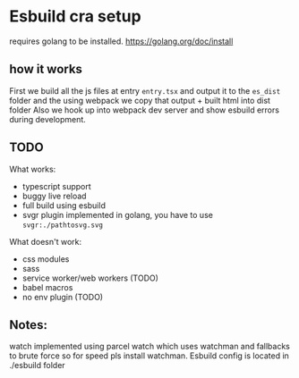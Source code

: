 # Esbuild cra setup

requires golang to be installed.
https://golang.org/doc/install

## how it works

First we build all the js files at entry `entry.tsx` and output it to the `es_dist` folder and the using webpack we copy that output + built html into dist folder
Also we hook up into webpack dev server and show esbuild errors during development.

## TODO

What works:

- typescript support
- buggy live reload
- full build using esbuild
- svgr plugin implemented in golang, you have to use `svgr:./pathtosvg.svg`

What doesn't work:

- css modules
- sass
- service worker/web workers (TODO)
- babel macros
- no env plugin (TODO)

## Notes:

watch implemented using parcel watch which uses watchman and fallbacks to brute force so for speed pls install watchman.
Esbuild config is located in ./esbuild folder
